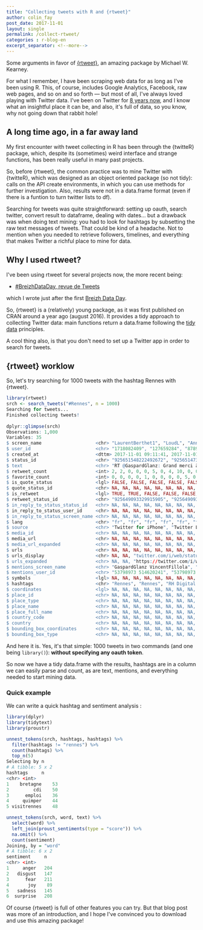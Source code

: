```yaml
---
title: "Collecting tweets with R and {rtweet}"
author: colin_fay
post_date: 2017-11-01
layout: single
permalink: /collect-rtweet/
categories : r-blog-en
excerpt_separator: <!--more-->
---
```


Some arguments in favor of [{rtweet}](https://CRAN.R-project.org/package=rtweet ), an amazing package by Michael W. Kearney. 

<!--more-->

For what I remember, I have been scraping web data for as long as I've been using R. This, of course, includes Google Analytics, Facebook, raw web pages, and so on and so forth — but most of all, I've always loved playing with Twitter data. I've been on Twitter for [8 years now](https://twitter.com/_ColinFay/status/922304944971173888), and I know what an insightful place it can be, and also, it's full of data, so you know, why not going down that rabbit hole! 

## A long time ago, in a far away land

My first encounter with tweet collecting in R has been through the {twitteR} package, which, despite its (sometimes) weird interface and strange functions, has been really useful in many past projects.

So, before {rtweet}, the common practice was to mine Twitter with {twitteR}, which was designed as an object oriented package (so not tidy): calls on the API create environments, in which you can use methods for further investigation. Also, results were not in a data.frame format (even if there is a funtion to turn twitter lists to df). 

Searching for tweets was quite straightforward: setting up oauth, search twitter, convert result to dataframe, dealing with dates... but a drawback was when doing text mining: you had to look for hashtags by subsetting the raw text messages of tweets. That could be kind of a headache. Not to mention when you needed to retrieve followers, timelines, and everything that makes Twitter a richful place to mine for data. 

## Why I used rtweet? 


I've been using rtweet for several projects now, the more recent being: 

+ [#BreizhDataDay, revue de Tweets](http://breizhdataclub.org/breizhdataday-revue-de-tweets/) 

which I wrote just after the first [Breizh Data Day](https://breizhdataday.github.io/). 

So, {rtweet} is a (relatively) young package, as it was first published on CRAN around a year ago (august 2016). It provides a tidy approach to collecting Twitter data: main functions return a data.frame following the [tidy data](http://vita.had.co.nz/papers/tidy-data.html) principles.

A cool thing also, is that you don't need to set up a Twitter app in order to search for tweets.

## {rtweet} worklow

So, let's try searching for 1000 tweets with the hashtag Rennes with {rtweet}.

```r
library(rtweet)
srch <- search_tweets("#Rennes", n = 1000)
Searching for tweets...
Finished collecting tweets!
  
dplyr::glimpse(srch)
Observations: 1,000
Variables: 35
$ screen_name                    <chr> "LaurentBerthet1", "LoudL", "AnneRH_", "SAddictfr", "Girondins...
$ user_id                        <chr> "1718082409", "127659284", "878929995602821121", "869930134391...
$ created_at                     <dttm> 2017-11-01 09:11:41, 2017-11-01 09:11:23, 2017-11-01 09:10:26...
$ status_id                      <chr> "925651548222492672", "925651473035350017", "92565123359099289...
$ text                           <chr> "RT @GaspardGlanz: Grand merci à Maitre @VincentFillola pour s...
$ retweet_count                  <int> 2, 2, 0, 0, 0, 5, 0, 4, 10, 0, 0, 2, 3, 0, 1, 0, 0, 0, 0, 4, 4...
$ favorite_count                 <int> 0, 0, 0, 0, 1, 0, 0, 0, 0, 5, 0, 5, 0, 1, 0, 1, 0, 0, 0, 0, 0,...
$ is_quote_status                <lgl> FALSE, FALSE, FALSE, FALSE, FALSE, FALSE, FALSE, FALSE, FALSE,...
$ quote_status_id                <chr> NA, NA, NA, NA, NA, NA, NA, NA, NA, NA, NA, NA, NA, NA, NA, NA...
$ is_retweet                     <lgl> TRUE, TRUE, FALSE, FALSE, FALSE, TRUE, FALSE, TRUE, TRUE, FALS...
$ retweet_status_id              <chr> "925649093329915905", "925649093329915905", NA, NA, NA, "92534...
$ in_reply_to_status_status_id   <chr> NA, NA, NA, NA, NA, NA, NA, NA, NA, NA, NA, NA, NA, "925646918...
$ in_reply_to_status_user_id     <chr> NA, NA, NA, NA, NA, NA, NA, NA, NA, NA, NA, NA, NA, "573995912...
$ in_reply_to_status_screen_name <chr> NA, NA, NA, NA, NA, NA, NA, NA, NA, NA, NA, NA, NA, "LeclercFl...
$ lang                           <chr> "fr", "fr", "fr", "fr", "fr", "fr", "fr", "fr", "fr", "pt", "f...
$ source                         <chr> "Twitter for iPhone", "Twitter Lite", "IFTTT", "SRFC Addict 2"...
$ media_id                       <chr> NA, NA, NA, NA, NA, NA, NA, NA, NA, "925649225068765184", "925...
$ media_url                      <chr> NA, NA, NA, NA, NA, NA, NA, NA, NA, "http://pbs.twimg.com/medi...
$ media_url_expanded             <chr> NA, NA, NA, NA, NA, NA, NA, NA, NA, "https://twitter.com/Laure...
$ urls                           <chr> NA, NA, NA, NA, NA, NA, NA, NA, NA, NA, NA, NA, NA, NA, NA, NA...
$ urls_display                   <chr> NA, NA, "twitter.com/i/web/status/9…", "football-addict.com/ar...
$ urls_expanded                  <chr> NA, NA, "https://twitter.com/i/web/status/925282923615543297",...
$ mentions_screen_name           <chr> "GaspardGlanz VincentFillola", "GaspardGlanz VincentFillola", ...
$ mentions_user_id               <chr> "53798973 514620241", "53798973 514620241", NA, NA, NA, "29779...
$ symbols                        <lgl> NA, NA, NA, NA, NA, NA, NA, NA, NA, NA, NA, NA, NA, NA, NA, NA...
$ hashtags                       <chr> "Rennes", "Rennes", "RH Digital parking Gare Rennes EuroRennes...
$ coordinates                    <lgl> NA, NA, NA, NA, NA, NA, NA, NA, NA, NA, NA, NA, NA, NA, NA, NA...
$ place_id                       <chr> NA, NA, NA, NA, NA, NA, NA, NA, NA, NA, NA, NA, NA, NA, NA, NA...
$ place_type                     <chr> NA, NA, NA, NA, NA, NA, NA, NA, NA, NA, NA, NA, NA, NA, NA, NA...
$ place_name                     <chr> NA, NA, NA, NA, NA, NA, NA, NA, NA, NA, NA, NA, NA, NA, NA, NA...
$ place_full_name                <chr> NA, NA, NA, NA, NA, NA, NA, NA, NA, NA, NA, NA, NA, NA, NA, NA...
$ country_code                   <chr> NA, NA, NA, NA, NA, NA, NA, NA, NA, NA, NA, NA, NA, NA, NA, NA...
$ country                        <chr> NA, NA, NA, NA, NA, NA, NA, NA, NA, NA, NA, NA, NA, NA, NA, NA...
$ bounding_box_coordinates       <chr> NA, NA, NA, NA, NA, NA, NA, NA, NA, NA, NA, NA, NA, NA, NA, NA...
$ bounding_box_type              <chr> NA, NA, NA, NA, NA, NA, NA, NA, NA, NA, NA, NA, NA, NA, NA, NA...


```

And here it is. Yes, it's that simple: 1000 tweets in two commands (and one being `library()`): __without specifying any oauth token__. 

So now we have a tidy data.frame with the results, hashtags are in a column we can easily parse and count, as are text, mentions, and everything needed to start mining data. 

### Quick example

We can write a quick hashtag and sentiment analysis : 

```r
library(dplyr)
library(tidytext)
library(proustr)

unnest_tokens(srch, hashtags, hashtags) %>%
  filter(hashtags != "rennes") %>%
  count(hashtags) %>%
  top_n(5)
Selecting by n
# A tibble: 5 x 2
hashtags     n
<chr> <int>
1    bretagne    53
2         cdi    50
3      emploi    36
4     quimper    44
5 visitrennes    48

unnest_tokens(srch, word, text) %>%
  select(word) %>%
  left_join(proust_sentiments(type = "score")) %>%
  na.omit() %>%
  count(sentiment)
Joining, by = "word"
# A tibble: 6 x 2
sentiment     n
<chr> <int>
1     anger   204
2   disgust   147
3      fear   211
4       joy    89
5   sadness   145
6  surprise   208
```

Of course {rtweet} is full of other features you can try. But that blog post was more of an introduction, and I hope I've convinced you to download and use this amazing package!